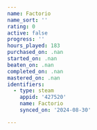 ```yaml
---
name: Factorio
name_sort: ''
rating: 0
active: false
progress: ''
hours_played: 183
purchased_on: .nan
started_on: .nan
beaten_on: .nan
completed_on: .nan
mastered_on: .nan
identifiers:
  - type: steam
    appid: '427520'
    name: Factorio
    synced_on: '2024-08-30'

---
```


